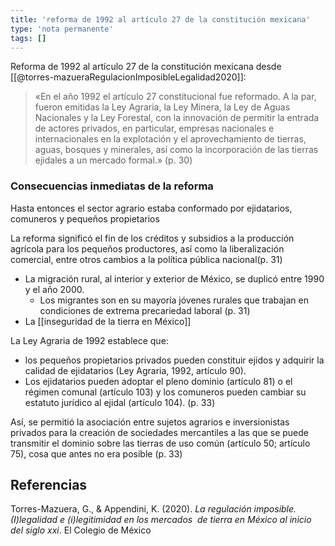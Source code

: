 ```yaml
---
title: 'reforma de 1992 al artículo 27 de la constitución mexicana'
type: 'nota permanente'
tags: []
---
```


Reforma de 1992 al artículo 27 de la constitución mexicana desde [[@torres-mazueraRegulacionImposibleLegalidad2020]]:

>«En el año 1992 el artículo 27 constitucional fue reformado. A la par, fueron emitidas la Ley Agraria, la Ley Minera, la Ley de Aguas Nacionales y la Ley Forestal, con la innovación de permitir la entrada de actores privados, en particular, empresas nacionales e internacionales en la explotación y el aprovechamiento de tierras, aguas, bosques y minerales, así como la incorporación de las tierras ejidales a un mercado formal.» (p. 30)

### Consecuencias inmediatas de la reforma

Hasta entonces el sector agrario estaba conformado por ejidatarios, comuneros y pequeños propietarios

La reforma significó el fin de los créditos y subsidios a la producción agrícola para los pequeños productores, así como la liberalización comercial, entre otros cambios a la política pública nacional(p. 31)

- La migración rural, al interior y exterior de México, se duplicó entre 1990 y el año 2000.
    - Los migrantes son en su mayoría jóvenes rurales que trabajan en condiciones de extrema precariedad laboral (p. 31)
- La [[inseguridad de la tierra en México]]

La Ley Agraria de 1992 establece que:

- los pequeños propietarios privados pueden constituir ejidos y adquirir la calidad de ejidatarios (Ley Agraria, 1992, artículo 90).
- Los ejidatarios pueden adoptar el pleno dominio (artículo 81) o el régimen comunal (artículo 103) y los comuneros pueden cambiar su estatuto jurídico al ejidal (artículo 104). (p. 33)

Así, se permitió la asociación entre sujetos agrarios e inversionistas privados para la creación de sociedades mercantiles a las que se puede transmitir el dominio sobre las tierras de uso común (artículo 50; artículo 75), cosa que antes no era posible (p. 33)

## Referencias

Torres-Mazuera, G., & Appendini, K. (2020). _La regulación imposible. (I)legalidad e (i)legitimidad en los mercados  de tierra en México al inicio del siglo xxi_. El Colegio de México

